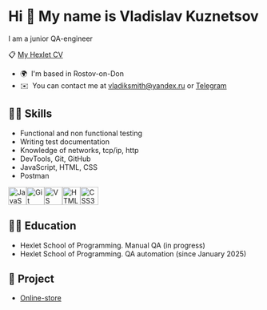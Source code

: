 Hi 👋 My name is Vladislav Kuznetsov
====================================

I am a junior QA-engineer


📋 [My Hexlet CV](http://cv.hexlet.io/ru/resumes/10260)

*   🌍  I'm based in Rostov-on-Don
*   ✉️  You can contact me at [vladiksmith@yandex.ru](mailto:vladiksmith@yandex.ru) or [Telegram](https://t.me/VladikSmith)

  
  
  
  👨‍💻 **Skills**
  -----------
* Functional and non functional testing
* Writing test documentation
* Knowledge of networks, tcp/ip, http
* DevTools, Git, GitHub
* JavaScript, HTML, CSS
* Postman

<p align="left">
<a href="https://developer.mozilla.org/en-US/docs/Web/JavaScript" target="_blank" rel="noreferrer"><img src="https://raw.githubusercontent.com/danielcranney/readme-generator/main/public/icons/skills/javascript-colored.svg" width="36" height="36" alt="JavaScript" /></a><a href="https://git-scm.com/" target="_blank" rel="noreferrer"><img src="https://raw.githubusercontent.com/danielcranney/readme-generator/main/public/icons/skills/git-colored.svg" width="36" height="36" alt="Git" /></a><a href="https://code.visualstudio.com/" target="_blank" rel="noreferrer"><img src="https://raw.githubusercontent.com/danielcranney/readme-generator/main/public/icons/skills/visualstudiocode.svg" width="36" height="36" alt="VS Code" /></a><a href="https://developer.mozilla.org/en-US/docs/Glossary/HTML5" target="_blank" rel="noreferrer"><img src="https://raw.githubusercontent.com/danielcranney/readme-generator/main/public/icons/skills/html5-colored.svg" width="36" height="36" alt="HTML5" /></a><a href="https://www.w3.org/TR/CSS/#css" target="_blank" rel="noreferrer"><img src="https://raw.githubusercontent.com/danielcranney/readme-generator/main/public/icons/skills/css3-colored.svg" width="36" height="36" alt="CSS3" /></a>
                    </p>

👨‍🎓 **Education**
-----------
* Hexlet School of Programming. Manual QA (in progress)
* Hexlet School of Programming. QA automation (since January 2025)


 
💼 **Project**
 -----------
* [Online-store](https://github.com/VladikSmith/Online-store)
